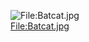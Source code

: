 <figure>
<img src="Batcat.jpg" title="File:Batcat.jpg" />
<figcaption><a href="File:Batcat.jpg">File:Batcat.jpg</a></figcaption>
</figure>